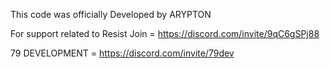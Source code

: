 This code was officially Developed by ARYPTON

For support related to Resist Join = https://discord.com/invite/9qC6gSPj88

79 DEVELOPMENT = https://discord.com/invite/79dev
